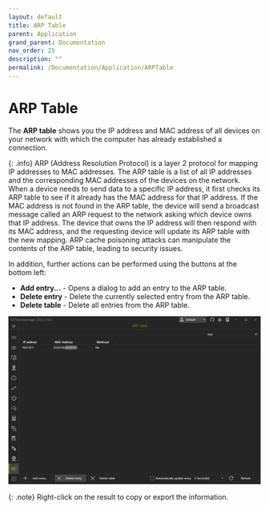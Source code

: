 ```yaml
---
layout: default
title: ARP Table
parent: Application
grand_parent: Documentation
nav_order: 25
description: ""
permalink: /Documentation/Application/ARPTable
---
```

# ARP Table

The **ARP table** shows you the IP address and MAC address of all devices on your network with which the computer has already established a connection.

{: .info}
ARP (Address Resolution Protocol) is a layer 2 protocol for mapping IP addresses to MAC addresses. The ARP table is a list of all IP addresses and the corresponding MAC addresses of the devices on the network. When a device needs to send data to a specific IP address, it first checks its ARP table to see if it already has the MAC address for that IP address. If the MAC address is not found in the ARP table, the device will send a broadcast message called an ARP request to the network asking which device owns that IP address. The device that owns the IP address will then respond with its MAC address, and the requesting device will update its ARP table with the new mapping. ARP cache poisoning attacks can manipulate the contents of the ARP table, leading to security issues.

In addition, further actions can be performed using the buttons at the bottom left:
- **Add entry...** - Opens a dialog to add an entry to the ARP table.
- **Delete entry** - Delete the currently selected entry from the ARP table.
- **Delete table** - Delete all entries from the ARP table.

![ARPTable](25_ARPTable.png)

{: .note}
Right-click on the result to copy or export the information.
